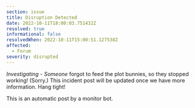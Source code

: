 ```yaml
---
section: issue
title: Disruption Detected
date: 2022-10-11T18:00:03.751432Z
resolved: true
informational: false
resolvedWhen: 2022-10-11T15:00:51.127538Z
affected:
  - Forum
severity: disrupted
---
```

*Investigating* - _Someone_ forgot to feed the plot bunnies, so they stopped working! (Sorry.) This incident post will be updated once we have more information. Hang tight!

This is an automatic post by a monitor bot.
        
